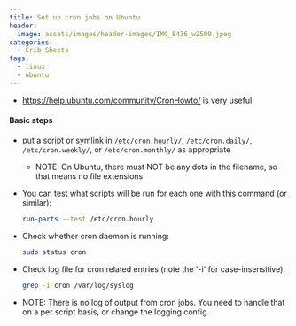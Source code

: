 ```yaml
---
title: Set up cron jobs on Ubuntu
header:
  image: assets/images/header-images/IMG_8436_w2500.jpeg
categories:
  - Crib Sheets
tags:
  - linux
  - ubuntu
---
```

* <https://help.ubuntu.com/community/CronHowto/> is very useful

#### Basic steps

* put a script or symlink in `/etc/cron.hourly/`, `/etc/cron.daily/`, `/etc/cron.weekly/`, or `/etc/cron.monthly/` as appropriate
    * NOTE: On Ubuntu, there must NOT be any dots in the filename, so that means no file extensions
* You can test what scripts will be run for each one with this command (or similar):
  ```bash
  run-parts --test /etc/cron.hourly
  ```

* Check whether cron daemon is running:
  ```bash
  sudo status cron
  ```

* Check log file for cron related entries (note the '-i' for case-insensitive):
  ```bash
  grep -i cron /var/log/syslog
  ```

* NOTE: There is no log of output from cron jobs. You need to handle that on a per script basis, or change the logging config.
